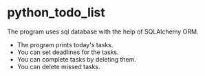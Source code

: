 # python_todo_list

The program uses sql database with the help of SQLAlchemy ORM.

* The program prints today's tasks. 
* You can set deadlines for the tasks.
* You can complete tasks by deleting them.
* You can delete missed tasks.
